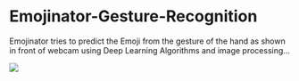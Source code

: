 # Emojinator-Gesture-Recognition

Emojinator tries to predict the Emoji from the gesture of the hand as shown in front of webcam using Deep Learning Algorithms and image processing...


![](Sample.gif)
